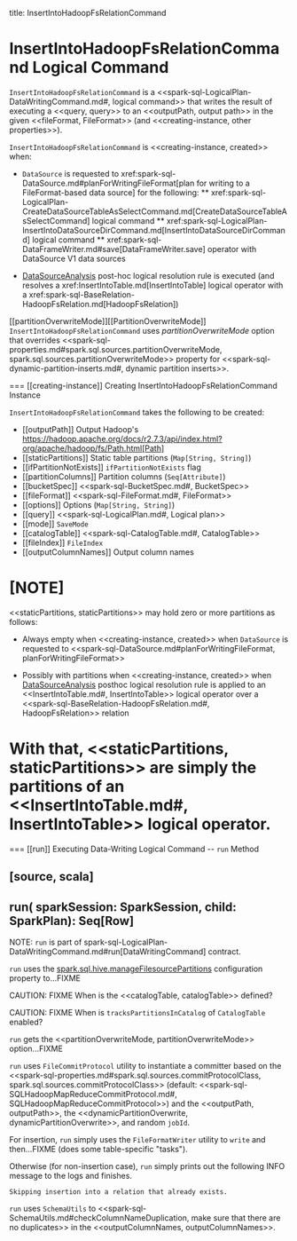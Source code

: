 title: InsertIntoHadoopFsRelationCommand

# InsertIntoHadoopFsRelationCommand Logical Command

`InsertIntoHadoopFsRelationCommand` is a <<spark-sql-LogicalPlan-DataWritingCommand.md#, logical command>> that writes the result of executing a <<query, query>> to an <<outputPath, output path>> in the given <<fileFormat, FileFormat>> (and <<creating-instance, other properties>>).

`InsertIntoHadoopFsRelationCommand` is <<creating-instance, created>> when:

* `DataSource` is requested to xref:spark-sql-DataSource.md#planForWritingFileFormat[plan for writing to a FileFormat-based data source] for the following:
** xref:spark-sql-LogicalPlan-CreateDataSourceTableAsSelectCommand.md[CreateDataSourceTableAsSelectCommand] logical command
** xref:spark-sql-LogicalPlan-InsertIntoDataSourceDirCommand.md[InsertIntoDataSourceDirCommand] logical command
** xref:spark-sql-DataFrameWriter.md#save[DataFrameWriter.save] operator with DataSource V1 data sources

* [DataSourceAnalysis](../logical-analysis-rules/DataSourceAnalysis.md) post-hoc logical resolution rule is executed (and resolves a xref:InsertIntoTable.md[InsertIntoTable] logical operator with a xref:spark-sql-BaseRelation-HadoopFsRelation.md[HadoopFsRelation])

[[partitionOverwriteMode]][[PartitionOverwriteMode]]
`InsertIntoHadoopFsRelationCommand` uses *partitionOverwriteMode* option that overrides <<spark-sql-properties.md#spark.sql.sources.partitionOverwriteMode, spark.sql.sources.partitionOverwriteMode>> property for <<spark-sql-dynamic-partition-inserts.md#, dynamic partition inserts>>.

=== [[creating-instance]] Creating InsertIntoHadoopFsRelationCommand Instance

`InsertIntoHadoopFsRelationCommand` takes the following to be created:

* [[outputPath]] Output Hadoop's https://hadoop.apache.org/docs/r2.7.3/api/index.html?org/apache/hadoop/fs/Path.html[Path]
* [[staticPartitions]] Static table partitions (`Map[String, String]`)
* [[ifPartitionNotExists]] `ifPartitionNotExists` flag
* [[partitionColumns]] Partition columns (`Seq[Attribute]`)
* [[bucketSpec]] <<spark-sql-BucketSpec.md#, BucketSpec>>
* [[fileFormat]] <<spark-sql-FileFormat.md#, FileFormat>>
* [[options]] Options (`Map[String, String]`)
* [[query]] <<spark-sql-LogicalPlan.md#, Logical plan>>
* [[mode]] `SaveMode`
* [[catalogTable]] <<spark-sql-CatalogTable.md#, CatalogTable>>
* [[fileIndex]] `FileIndex`
* [[outputColumnNames]] Output column names

[NOTE]
====
<<staticPartitions, staticPartitions>> may hold zero or more partitions as follows:

* Always empty when <<creating-instance, created>> when `DataSource` is requested to <<spark-sql-DataSource.md#planForWritingFileFormat, planForWritingFileFormat>>

* Possibly with partitions when <<creating-instance, created>> when [DataSourceAnalysis](../logical-analysis-rules/DataSourceAnalysis.md) posthoc logical resolution rule is applied to an <<InsertIntoTable.md#, InsertIntoTable>> logical operator over a <<spark-sql-BaseRelation-HadoopFsRelation.md#, HadoopFsRelation>> relation

With that, <<staticPartitions, staticPartitions>> are simply the partitions of an <<InsertIntoTable.md#, InsertIntoTable>> logical operator.
====

=== [[run]] Executing Data-Writing Logical Command -- `run` Method

[source, scala]
----
run(
  sparkSession: SparkSession,
  child: SparkPlan): Seq[Row]
----

NOTE: `run` is part of spark-sql-LogicalPlan-DataWritingCommand.md#run[DataWritingCommand] contract.

`run` uses the [spark.sql.hive.manageFilesourcePartitions](../SQLConf.md#manageFilesourcePartitions) configuration property to...FIXME

CAUTION: FIXME When is the <<catalogTable, catalogTable>> defined?

CAUTION: FIXME When is `tracksPartitionsInCatalog` of `CatalogTable` enabled?

`run` gets the <<partitionOverwriteMode, partitionOverwriteMode>> option...FIXME

`run` uses `FileCommitProtocol` utility to instantiate a committer based on the <<spark-sql-properties.md#spark.sql.sources.commitProtocolClass, spark.sql.sources.commitProtocolClass>> (default: <<spark-sql-SQLHadoopMapReduceCommitProtocol.md#, SQLHadoopMapReduceCommitProtocol>>) and the <<outputPath, outputPath>>, the <<dynamicPartitionOverwrite, dynamicPartitionOverwrite>>, and random `jobId`.

For insertion, `run` simply uses the `FileFormatWriter` utility to `write` and then...FIXME (does some table-specific "tasks").

Otherwise (for non-insertion case), `run` simply prints out the following INFO message to the logs and finishes.

```
Skipping insertion into a relation that already exists.
```

`run` uses `SchemaUtils` to <<spark-sql-SchemaUtils.md#checkColumnNameDuplication, make sure that there are no duplicates>> in the <<outputColumnNames, outputColumnNames>>.
